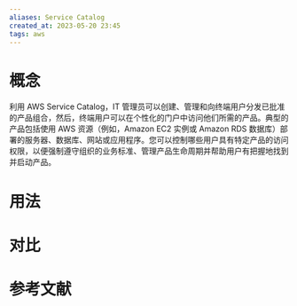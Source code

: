 ```yaml
---
aliases: Service Catalog
created_at: 2023-05-20 23:45
tags: aws
---
```


# 概念

利用 AWS Service Catalog，IT 管理员可以创建、管理和向终端用户分发已批准的产品组合，然后，终端用户可以在个性化的门户中访问他们所需的产品。典型的产品包括使用 AWS 资源（例如，Amazon EC2 实例或 Amazon RDS 数据库）部署的服务器、数据库、网站或应用程序。您可以控制哪些用户具有特定产品的访问权限，以便强制遵守组织的业务标准、管理产品生命周期并帮助用户有把握地找到并启动产品。


# 用法



# 对比



# 参考文献

